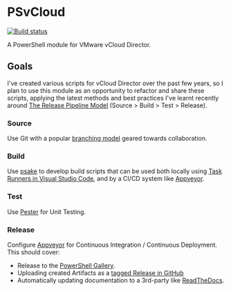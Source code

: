 # PSvCloud
[![Build status](https://ci.appveyor.com/api/projects/status/4n5tvb1qj1ieq4jv?svg=true)](https://ci.appveyor.com/project/adamrushuk/psvcloud)

A PowerShell module for VMware vCloud Director.

## Goals
I've created various scripts for vCloud Director over the past few years, so
I plan to use this module as an opportunity to refactor and share these scripts, applying the latest methods and best practices I've learnt recently around [The Release Pipeline Model](https://msdn.microsoft.com/en-us/powershell/dsc/whitepapers#the-release-pipeline-model) (Source > Build > Test > Release).

### Source
Use Git with a popular [branching model](http://nvie.com/posts/a-successful-git-branching-model/) geared towards collaboration.

### Build
Use [psake](https://github.com/psake/psake) to develop build scripts that can be used both locally using [Task Runners in Visual Studio Code](https://code.visualstudio.com/docs/editor/tasks), and by a CI/CD system like [Appveyor](https://www.appveyor.com).

### Test
Use [Pester](https://github.com/pester/Pester) for Unit Testing.

### Release
Configure [Appveyor](https://www.appveyor.com) for Continuous Integration / Continuous Deployment.
This should cover:
- Release to the [PowerShell Gallery](https://www.powershellgallery.com/packages/PSvCloud).
- Uploading created Artifacts as a [tagged Release in GitHub](https://github.com/adamrushuk/PSvCloud/releases)
- Automatically updating documentation to a 3rd-party like [ReadTheDocs](https://docs.readthedocs.io/en/latest/).
